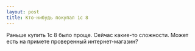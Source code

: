 ```yaml
---
layout: post 
title: Кто-нибудь покупал 1с 8 
--- 
```

Раньше купить 1с 8 было проще. Сейчас какие-то сложности. Может есть на примете проверенный интернет-магазин?
